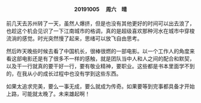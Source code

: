 #### <center> 20191005 &emsp;周六&emsp;晴</center>
前几天去苏州转了一天，虽然人爆挤，但是也没有其他更好的时间可以出去浪了，也趁这个机会见识了一下江南城市的格调，真的是超级喜欢那种河水在城市中穿梭流淌的感觉。时光突然慢了起来，思绪可以放飞自由思考。

然后昨天晚些时候去看了中国机长，很棒很燃的一部电影。以一个工作人的角度来看这部电影还是有了很多不一样的感触，就是团队当中人和人之间的配合和默契，以及干一行就真的要干好一行，要有敬业精神，要职业。这些都是书本里面学不到的，在我从小的成长过程中也没有学到这些东西。

如果太追求完美，要么一事无成，要么就成为传奇。如果要等到完事都具备才开始上路，可能就太晚了。未来雄起啊！
